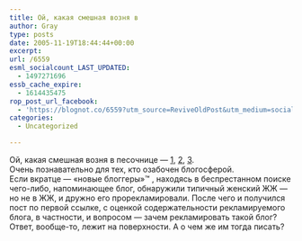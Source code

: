 ```yaml
---
title: Ой, какая смешная возня в
author: Gray
type: posts
date: 2005-11-19T18:44:44+00:00
excerpt:
url: /6559
esml_socialcount_LAST_UPDATED:
  - 1497271696
essb_cache_expire:
  - 1614435475
rop_post_url_facebook:
  - 'https://blognot.co/6559?utm_source=ReviveOldPost&utm_medium=social&utm_campaign=ReviveOldPost'
categories:
  - Uncategorized

---
```








Ой, какая смешная возня в песочнице &#8212; <a href="http://www.livejournal.com/users/cleam/26547.html" target="_blank">1</a>, <a href="http://www.slaff.net/2005/11/19/myisli-o-zhzh/" target="_blank">2</a>, <a href="http://www.setti.biz/114/" target="_blank">3</a>.  
Очень познавательно для тех, кто озабочен блогосферой.  
Если вкратце &#8212; &#171;новые блоггеры&#187;&trade; , находясь в беспрестанном поиске чего-либо, напоминающее блог, обнаружили типичный женский ЖЖ &#8212; но не в ЖЖ, и дружно его прорекламировали. После чего и получился пост по первой ссылке, с оценкой содержательности рекламируемого блога, в частности, и вопросом &#8212; зачем рекламировать такой блог?  
Ответ, вообще-то, лежит на поверхности. А о чем же им тогда писать?